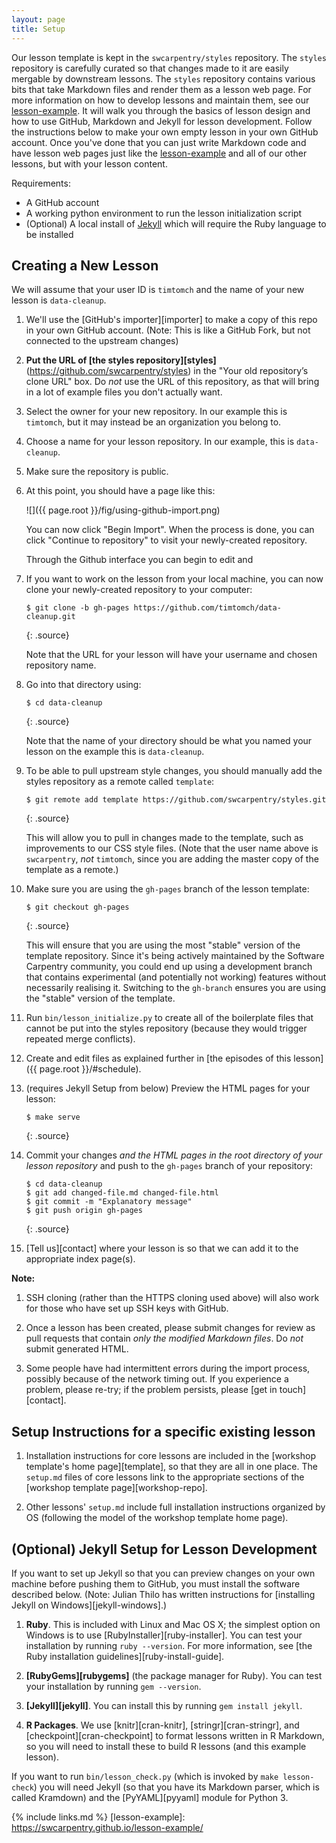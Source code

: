 ```yaml
---
layout: page
title: Setup
---
```


Our lesson template is kept in the `swcarpentry/styles` repository. The `styles` repository is carefully curated so that 
changes made to it are easily mergable by downstream lessons. The `styles` repository contains various 
bits that take Markdown files and render them as a lesson web page. For more information on how to develop 
lessons and maintain them, see our [lesson-example](lesson-example). It will walk you through the basics of lesson 
design and how to use GitHub, Markdown and Jekyll for lesson development. Follow the instructions below to make
your own empty lesson in your own GitHub account. Once you've done that you can just write Markdown code and have 
lesson web pages just like the [lesson-example](lesson-example) and all of our other lessons, but with your lesson content.

Requirements:
* A GitHub account
* A working python environment to run the lesson initialization script
* (Optional) A local install of [Jekyll](https://jekyllrb.com/) which will require the Ruby language to be installed

## Creating a New Lesson

We will assume that your user ID is `timtomch` and the name of your
new lesson is `data-cleanup`.

1.  We'll use the [GitHub's importer][importer] to make a copy of this repo in your own GitHub account.
(Note: This is like a GitHub Fork, but not connected to the upstream changes)

2.  **Put the URL of [the styles repository][styles]** (https://github.com/swcarpentry/styles) in the "Your 
    old repository’s clone URL" box.
    Do *not* use the URL of this repository,
    as that will bring in a lot of example files you don't actually want.

3.  Select the owner for your new repository.
    In our example this is `timtomch`,
    but it may instead be an organization you belong to.

4.  Choose a name for your lesson repository.
    In our example, this is `data-cleanup`.

5.  Make sure the repository is public.

6.  At this point, you should have a page like this:

    ![]({{ page.root }}/fig/using-github-import.png)

    You can now click "Begin Import".
    When the process is done,
    you can click "Continue to repository" to visit your newly-created repository.
    
    Through the Github interface you can begin to edit and 

7.  If you want to work on the lesson from your local machine, you can 
    now clone your newly-created repository to your computer:

    ~~~
    $ git clone -b gh-pages https://github.com/timtomch/data-cleanup.git
    ~~~
    {: .source}

    Note that the URL for your lesson will have your username and chosen repository name.

8.  Go into that directory using:

    ~~~
    $ cd data-cleanup
    ~~~
    {: .source}

    Note that the name of your directory should be what you named your lesson 
    on the example this is `data-cleanup`.

9. To be able to pull upstream style changes, you should manually add the 
     styles repository as a remote called `template`:

    ~~~
    $ git remote add template https://github.com/swcarpentry/styles.git
    ~~~
    {: .source}

    This will allow you to pull in changes made to the template,
    such as improvements to our CSS style files.
    (Note that the user name above is `swcarpentry`, *not* `timtomch`,
    since you are adding the master copy of the template as a remote.)

10. Make sure you are using the `gh-pages` branch of the lesson template:

    ~~~
    $ git checkout gh-pages
    ~~~
    {: .source}

	This will ensure that you are using the most "stable" version of the
	template repository. Since it's being actively maintained by the
	Software Carpentry community, you could end up using a development branch
	that contains experimental (and potentially not working) features without
	necessarily realising it. Switching to the `gh-branch` ensures you are
	using the "stable" version of the template.

11. Run `bin/lesson_initialize.py` to create all of the boilerplate files
    that cannot be put into the styles repository
    (because they would trigger repeated merge conflicts).

12. Create and edit files as explained further in [the episodes of this lesson]({{ page.root }}/#schedule).

13. (requires Jekyll Setup from below) Preview the HTML pages for your lesson:

    ~~~
    $ make serve
    ~~~
    {: .source}

14. Commit your changes *and the HTML pages in the root directory of
    your lesson repository* and push to the `gh-pages` branch of your
    repository:

    ~~~
    $ cd data-cleanup
    $ git add changed-file.md changed-file.html
    $ git commit -m "Explanatory message"
    $ git push origin gh-pages
    ~~~
    {: .source}

15. [Tell us][contact] where your lesson is so that we can add it to
    the appropriate index page(s).

**Note:**

1.  SSH cloning (rather than the HTTPS cloning used above)
    will also work for those who have set up SSH keys with GitHub.

2.  Once a lesson has been created, please submit changes
    for review as pull requests that contain *only the modified Markdown files*.
    Do *not* submit generated HTML.

3.  Some people have had intermittent errors during the import process,
    possibly because of the network timing out.
    If you experience a problem, please re-try;
    if the problem persists,
    please [get in touch][contact].


## Setup Instructions for a specific existing lesson

1.  Installation instructions for core lessons are included in
    the [workshop template's home page][template],
    so that they are all in one place.
    The `setup.md` files of core lessons link to
    the appropriate sections of the [workshop template page][workshop-repo].

2.  Other lessons' `setup.md` include full installation instructions organized by OS
    (following the model of the workshop template home page).

## (Optional) Jekyll Setup for Lesson Development

If you want to set up Jekyll
so that you can preview changes on your own machine before pushing them to GitHub,
you must install the software described below.
(Note: Julian Thilo has written instructions for
[installing Jekyll on Windows][jekyll-windows].)

1.  **Ruby**.
    This is included with Linux and Mac OS X;
    the simplest option on Windows is to use [RubyInstaller][ruby-installer].
    You can test your installation by running `ruby --version`.
    For more information,
    see [the Ruby installation guidelines][ruby-install-guide].

2.  **[RubyGems][rubygems]**
    (the package manager for Ruby).
    You can test your installation by running `gem --version`.

3.  **[Jekyll][jekyll]**.
    You can install this by running `gem install jekyll`.

4.  **R Packages**.
    We use [knitr][cran-knitr], [stringr][cran-stringr], and [checkpoint][cran-checkpoint]
    to format lessons written in R Markdown,
    so you will need to install these to build R lessons
    (and this example lesson).

If you want to run `bin/lesson_check.py` (which is invoked by `make lesson-check`)
you will need Jekyll (so that you have its Markdown parser, which is called Kramdown)
and the [PyYAML][pyyaml] module for Python 3.

{% include links.md %}
[lesson-example]: https://swcarpentry.github.io/lesson-example/
